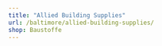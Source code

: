 ```yaml
---
title: "Allied Building Supplies"
url: /baltimore/allied-building-supplies/
shop: Baustoffe
---
```

